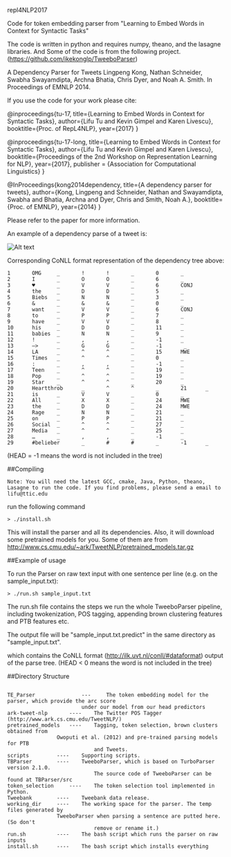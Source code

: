 repl4NLP2017

Code for token embedding parser from "Learning to Embed Words in Context for  Syntactic Tasks"

The code is written in python and requires numpy, theano, and the lasagne libraries. And Some of 
the code is from the following project. (https://github.com/ikekonglp/TweeboParser)

A Dependency Parser for Tweets
Lingpeng Kong, Nathan Schneider, Swabha Swayamdipta, Archna Bhatia, Chris Dyer, and Noah A. Smith. In Proceedings of EMNLP 2014.



If you use the code for your work please cite:

@inproceedings{tu-17,
  title={Learning to Embed Words in Context for Syntactic Tasks},
  author={Lifu Tu and Kevin Gimpel and Karen Livescu},
  booktitle={Proc. of RepL4NLP},
  year={2017}
}



@inproceedings{tu-17-long,
  title={Learning to Embed Words in Context for Syntactic Tasks},
  author={Lifu Tu and Kevin Gimpel and Karen Livescu},
  booktitle={Proceedings of the 2nd Workshop on Representation Learning for NLP},
  year={2017},
  publisher = {Association for Computational Linguistics}
}

@InProceedings{kong2014dependency,
  title={A dependency parser for tweets},
  author={Kong, Lingpeng and Schneider, Nathan and Swayamdipta, Swabha and Bhatia, Archna and Dyer, Chris and Smith, Noah A.},
  booktitle={Proc. of EMNLP},
  year={2014}
}



Please refer to the paper for more information.

An example of a dependency parse of a tweet is:

![Alt text](http://www.cs.cmu.edu/~ark/TweetNLP/deptree.jpg)

Corresponding CoNLL format representation of the dependency tree above:

```
1       OMG     _       !       !       _       0       _
2       I       _       O       O       _       6       _
3       ♥       _       V       V       _       6       CONJ
4       the     _       D       D       _       5       _
5       Biebs   _       N       N       _       3       _
6       &       _       &       &       _       0       _
7       want    _       V       V       _       6       CONJ
8       to      _       P       P       _       7       _
9       have    _       V       V       _       8       _
10      his     _       D       D       _       11      _
11      babies  _       N       N       _       9       _
12      !       _       ,       ,       _       -1      _
13      —>      _       G       G       _       -1       _
14      LA      _       ^       ^       _       15      MWE
15      Times   _       ^       ^       _       0       _
16      :       _       ,       ,       _       -1      _
17      Teen    _       ^       ^       _       19      _
18      Pop     _       ^       ^       _       19      _
19      Star    _       ^       ^       _       20      _
20      Heartthrob      _       ^       ^       _       21      _
21      is      _       V       V       _       0       _
22      All     _       X       X       _       24      MWE
23      the     _       D       D       _       24      MWE
24      Rage    _       N       N       _       21      _
25      on      _       P       P       _       21      _
26      Social  _       ^       ^       _       27      _
27      Media   _       ^       ^       _       25      _
28      …       _       ,       ,       _       -1      _
29      #belieber       _       #       #       _       -1      _
```
(HEAD = -1 means the word is not included in the tree)



##Compiling

```
Note: You will need the latest GCC, cmake, Java, Python, theano, Lasagne to run the code. If you find problems, please send a email to lifu@ttic.edu
```

run the following command

```
> ./install.sh
```

This will install the parser and all its dependencies. Also, it will download some pretrained models for you. Some of them are from http://www.cs.cmu.edu/~ark/TweetNLP/pretrained_models.tar.gz

##Example of usage

To run the Parser on raw text input with one sentence per line (e.g. on the
sample_input.txt):

```
> ./run.sh sample_input.txt
```

The run.sh file contains the steps we run the whole TweeboParser pipeline, including
twokenization, POS tagging, appending brown clustering features and PTB features etc.

The output file will be "sample_input.txt.predict" in the same directory as
"sample_input.txt".

which contains the CoNLL format (http://ilk.uvt.nl/conll/#dataformat) output of the
parse tree. (HEAD < 0 means the word is not included in the tree)

##Directory Structure
```

TE_Parser               ---     The token embedding model for the parser, which provide the arc score 
						under our model from our head predictors
ark-tweet-nlp		----	The Twitter POS Tagger (http://www.ark.cs.cmu.edu/TweetNLP/)
pretrained_models	----	Tagging, token selection, brown clusters obtained from
				Owoputi et al. (2012) and pre-trained parsing models for PTB
							and Tweets.
scripts			----	Supporting scripts.
TBParser		----	TweeboParser, which is based on TurboParser version 2.1.0.
							The source code of TweeboParser can be found at TBParser/src
token_selection		----	The token selection tool implemented in Python.
Tweebank		----	Tweebank data release.
working_dir		----	The working space for the parser. The temp files generated by
				TweeboParser when parsing a sentence are putted here. (So don't
							remove or rename it.)
run.sh			----	The bash script which runs the parser on raw inputs
install.sh		----	The bash script which installs everything
```
